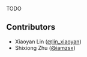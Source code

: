 TODO

## Contributors
* Xiaoyan Lin ([@lin_xiaoyan](http://twitter.com/lin_xiaoyan))
* Shixiong Zhu ([@iamzsx](http://twitter.com/iamzsx))
